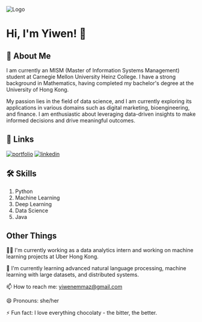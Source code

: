 ![Logo](https://github-readme-stats.vercel.app/api?username=yiwenzcmu&&show_icons=true&title_color=ffffff&icon_color=bb2acf&text_color=daf7dc&bg_color=151515)

# Hi, I'm Yiwen! 👋


## 🚀 About Me
I am currently an MISM (Master of Information Systems Management) student at Carnegie Mellon University Heinz College. I have a strong background in Mathematics, having completed my bachelor's degree at the University of Hong Kong. 

My passion lies in the field of data science, and I am currently exploring its applications in various domains such as digital marketing, bioengineering, and finance. I am enthusiastic about leveraging data-driven insights to make informed decisions and drive meaningful outcomes.


## 🔗 Links
[![portfolio](https://img.shields.io/badge/my_portfolio-000?style=for-the-badge&logo=ko-fi&logoColor=white)](https://github.com/yiwenzcmu)
[![linkedin](https://img.shields.io/badge/linkedin-0A66C2?style=for-the-badge&logo=linkedin&logoColor=white)](https://www.linkedin.com/in/yiwen-emma-zhao/)






## 🛠 Skills
1. Python
2. Machine Learning
3. Deep Learning
4. Data Science
5. Java



## Other Things
👩‍💻 I'm currently working as a data analytics intern and working on machine learning projects at Uber Hong Kong.

🧠 I'm currently learning advanced natural language processing, machine learning with large datasets, and distributed systems.  

📫 How to reach me: yiwenemmaz@gmail.com

😄 Pronouns: she/her

⚡️ Fun fact: I love everything chocolaty - the bitter, the better. 

